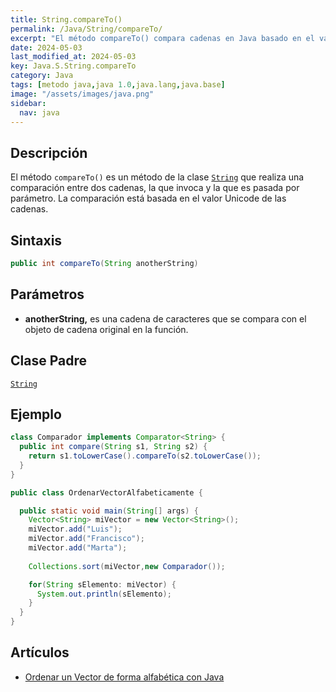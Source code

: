 ```yaml
---
title: String.compareTo()
permalink: /Java/String/compareTo/
excerpt: "El método compareTo() compara cadenas en Java basado en el valor Unicode. Utilizado para ordenar vectores alfabéticamente."
date: 2024-05-03
last_modified_at: 2024-05-03
key: Java.S.String.compareTo
category: Java
tags: [metodo java,java 1.0,java.lang,java.base]
image: "/assets/images/java.png"
sidebar:
  nav: java
---
```


## Descripción


El método `compareTo()` es un método de la clase [`String`](https://www.w3api.com/Java/String/) que realiza una comparación entre dos cadenas, la que invoca y la que es pasada por parámetro. La comparación está basada en el valor Unicode de las cadenas.


## Sintaxis


```java
public int compareTo(String anotherString)
```


## Parámetros

- **anotherString,** es una cadena de caracteres que se compara con el objeto de cadena original en la función.

## Clase Padre


[`String`](https://www.w3api.com/Java/String/)


## Ejemplo


```java
class Comparador implements Comparator<String> {
  public int compare(String s1, String s2) {        	
    return s1.toLowerCase().compareTo(s2.toLowerCase());
  }
}

public class OrdenarVectorAlfabeticamente {

  public static void main(String[] args) {
    Vector<String> miVector = new Vector<String>();
    miVector.add("Luis");
    miVector.add("Francisco");
    miVector.add("Marta");
				
    Collections.sort(miVector,new Comparador());

    for(String sElemento: miVector) {
      System.out.println(sElemento);
    }
  }
}
```


## Artículos

- [Ordenar un Vector de forma alfabética con Java](http://lineadecodigo.com/java/ordenar-un-vector-de-forma-alfabetica-con-java/)

